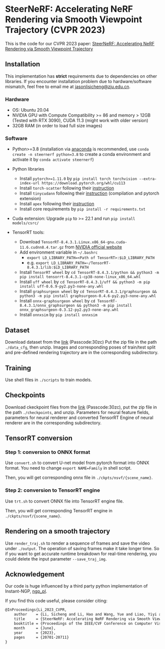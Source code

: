 # SteerNeRF: Accelerating NeRF Rendering via Smooth Viewpoint Trajectory (CVPR 2023)

This is the code for our CVPR 2023 paper: [SteerNeRF: Accelerating NeRF Rendering via Smooth Viewpoint Trajectory](https://jasonlsc.github.io/SteerNeRF/)

## Installation

This implementation has **strict** requirements due to dependencies on other libraries. If you encounter installation problem due to hardware/software mismatch, feel free to email me at [jasonlisicheng@zju.edu.cn](jasonlisicheng@zju.edu.cn).

### Hardware

* OS: Ubuntu 20.04
* NVIDIA GPU with Compute Compatibility >= 86 and memory > 12GB (Tested with RTX 3090), CUDA 11.3 (might work with older version)
* 32GB RAM (in order to load full size images)

### Software

* Python>=3.8 (installation via [anaconda](https://www.anaconda.com/distribution/) is recommended, use `conda create -n steernerf python=3.8` to create a conda environment and activate it by `conda activate steernerf`)
* Python libraries
    * Install `pytorch>=1.11.0` by `pip install torch torchvision --extra-index-url https://download.pytorch.org/whl/cu113`
    * Install `torch-scatter` following their [instruction](https://github.com/rusty1s/pytorch_scatter#installation)
    * Install `tinycudann` following their [instruction](https://github.com/NVlabs/tiny-cuda-nn#requirements) (compilation and pytorch extension)
    * Install `apex` following their [instruction](https://github.com/NVIDIA/apex#linux)
    * Install core requirements by `pip install -r requirements.txt`

* Cuda extension: Upgrade `pip` to >= 22.1 and run `pip install models/csrc/` 
* TensorRT tools:
    * Download `TensorRT-8.4.3.1.Linux.x86_64-gnu.cuda-11.6.cudnn8.4.tar.gz` from [NVIDIA official website](https://developer.nvidia.com/nvidia-tensorrt-download)
    * Add environment variable in `~/.bashrc`
      * `export LD_LIBRARY_PATH=<Path of TensorRT>:$LD_LIBRARY_PATH`
      * e.g. `export LD_LIBRARY_PATH=~/TensorRT-8.4.3.1/lib:$LD_LIBRARY_PATH`
    * Install `TensorRT wheel` by `cd TensorRT-8.4.3.1/python && python3 -m pip install tensorrt-8.4.3.1-cp38-none-linux_x86_64.whl`
    * Install `uff wheel` by `cd TensorRT-8.4.3.1/uff && python3 -m pip install uff-0.6.9-py2.py3-none-any.whl`
    * Install `graphsurgeon wheel` by `cd TensorRT-8.4.3.1/graphsurgeon && python3 -m pip install graphsurgeon-0.4.6-py2.py3-none-any.whl`
    * Install `onnx-graphsurgeon wheel` by `cd TensorRT-8.4.3.1/onnx_graphsurgeon && python3 -m pip install onnx_graphsurgeon-0.3.12-py2.py3-none-any.whl`
    * Install `onnxsim` by `pip install onnxsim`

## Dataset
Download dataset from the [link](https://pan.baidu.com/s/1gxJPb3TmH_QlhXv4s1Zm9A?pwd=30zc) (Passcode:30zc)
Put the zip file in the path `./data_cfg`, then unzip.
Images and corresponding poses of train/test split and pre-defined rendering trajectory are in the corresponding subdirectory.

## Training
Use shell files in `./scripts` to train models.

## Checkpoints
Download ckeckpoint files from the [link](https://pan.baidu.com/s/1gxJPb3TmH_QlhXv4s1Zm9A?pwd=30zc) (Passcode:30zc), put the zip file in the path `./checkpoints`, and unzip.
Parameters for neural feature fields, parameters for neural renderer and converted TensorRT Engine of neural renderer are in the corresponding subdirectory.

## TensorRT conversion

### Step 1: conversion to ONNX format

Use `convert.sh` to convert U-net model from pytorch format into ONNX format. You need to change `export NAME=Family` in shell script.

Then, you will get corresponding onnx file in `./ckpts/nsvf/{scene_name}`.

### Step 2: conversion to TensorRT engine

Use `trt.sh` to convert ONNX file into TensorRT engine file.

Then, you will get corresponding TensorRT engine in `./ckpts/nsvf/{scene_name}`.

## Rendering on a smooth trajectory

Use `render_traj.sh` to render a sequence of frames and save the video under `./output`. 
The operation of saving frames make it take longer time.
So if you want to get accurate runtime breakdown for real-time rendering, you could delete the input parameter `--save_traj_img`.

## Acknowledgement

Our code is huge influenced by a third party python implementation of Instant-NGP, [ngp_pl](https://github.com/kwea123/ngp_pl).

If you find this code useful, please consider citing:

```tex
@InProceedings{Li_2023_CVPR,
    author    = {Li, Sicheng and Li, Hao and Wang, Yue and Liao, Yiyi and Yu, Lu},
    title     = {SteerNeRF: Accelerating NeRF Rendering via Smooth Viewpoint Trajectory},
    booktitle = {Proceedings of the IEEE/CVF Conference on Computer Vision and Pattern Recognition (CVPR)},
    month     = {June},
    year      = {2023},
    pages     = {20701-20711}
}
```

